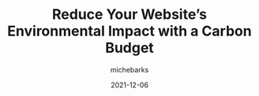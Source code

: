 ---
author: michebarks
date: 2021-12-06
publisher: css
tags:
  - sustainability
  - meta
target_url: https://css-tricks.com/reduce-your-websites-environmental-impact-with-a-carbon-budget/
title: Reduce Your Website’s Environmental Impact with a Carbon Budget
---